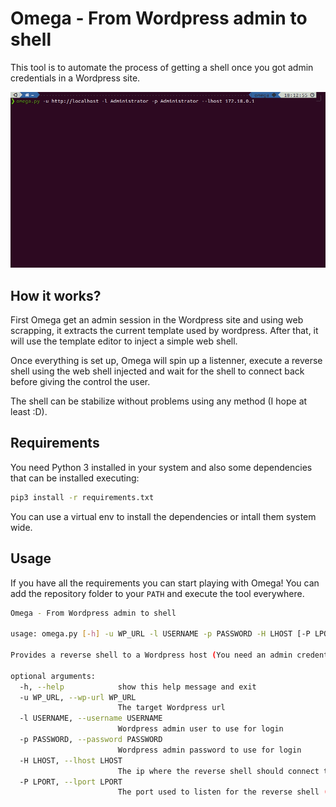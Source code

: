 # Omega - From Wordpress admin to shell

This tool is to automate the process of getting a shell once you got admin credentials in a Wordpress site.

![Omega getting a shell to a Wordpress host](assets/demo.gif)

## How it works?

First Omega get an admin session in the Wordpress site and using web scrapping, it extracts the current template used by wordpress. After that, it will use the template editor to inject a simple web shell.

Once everything is set up, Omega will spin up a listenner, execute a reverse shell using the web shell injected and wait for the shell to connect back before giving the control the user.

The shell can be stabilize without problems using any method (I hope at least :D).

## Requirements

You need Python 3 installed in your system and also some dependencies that can be installed executing:

```bash
pip3 install -r requirements.txt
```

You can use a virtual env to install the dependencies or intall them system wide.

## Usage

If you have all the requirements you can start playing with Omega! You can add the repository folder to your `PATH` and execute the tool everywhere.

```bash
Omega - From Wordpress admin to shell

usage: omega.py [-h] -u WP_URL -l USERNAME -p PASSWORD -H LHOST [-P LPORT]

Provides a reverse shell to a Wordpress host (You need an admin credentials!)

optional arguments:
  -h, --help            show this help message and exit
  -u WP_URL, --wp-url WP_URL
                        The target Wordpress url
  -l USERNAME, --username USERNAME
                        Wordpress admin user to use for login
  -p PASSWORD, --password PASSWORD
                        Wordpress admin password to use for login
  -H LHOST, --lhost LHOST
                        The ip where the reverse shell should connect to
  -P LPORT, --lport LPORT
                        The port used to listen for the reverse shell (Default: 8080)
```
